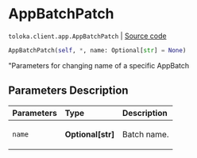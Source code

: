 # AppBatchPatch
`toloka.client.app.AppBatchPatch` | [Source code](https://github.com/Toloka/toloka-kit/blob/v1.1.2/src/client/app/__init__.py#L275)

```python
AppBatchPatch(self, *, name: Optional[str] = None)
```

"Parameters for changing name of a specific AppBatch

## Parameters Description

| Parameters | Type | Description |
| :----------| :----| :-----------|
`name`|**Optional\[str\]**|<p>Batch name.</p>
